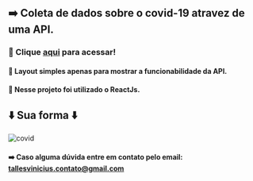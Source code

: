 ## ➡️ Coleta de dados sobre o covid-19 atravez de uma API. 

### 📌 Clique <a href="https://tallesvini.github.io/covid19-reactjs/">aqui</a> para acessar!
#### 📌 Layout simples apenas para mostrar a funcionabilidade da API.
#### 📌 Nesse projeto foi utilizado o ReactJs.

## ⬇️ Sua forma ⬇️
![covid](https://user-images.githubusercontent.com/90796934/157997776-5de66efe-2b3a-4cf8-a10e-2268a477d9bb.gif)

#### ➡️ Caso alguma dúvida entre em contato pelo email: tallesvinicius.contato@gmail.com
